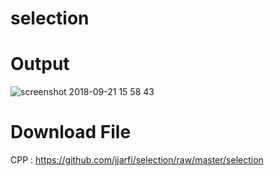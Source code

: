 # selection
# Output
![screenshot 2018-09-21 15 58 43](https://user-images.githubusercontent.com/41277856/45903334-535bf380-bdb7-11e8-9aeb-b11e7f39a35d.png)
# Download File
CPP : https://github.com/jjarfi/selection/raw/master/selection
